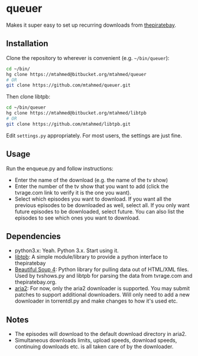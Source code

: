 # queuer

Makes it super easy to set up recurring downloads from [thepiratebay](http://thepiratebay.sx).

## Installation

Clone the repository to wherever is convenient (e.g. `~/bin/queuer`):

```bash
cd ~/bin/
hg clone https://mtahmed@bitbucket.org/mtahmed/queuer
# OR
git clone https://github.com/mtahmed/queuer.git
```

Then clone libtpb:

```bash
cd ~/bin/queuer
hg clone https://mtahmed@bitbucket.org/mtahmed/libtpb
# OR
git clone https://github.com/mtahmed/libtpb.git
```

Edit `settings.py` appropriately. For most users, the settings are just fine.

## Usage

Run the enqueue.py and follow instructions:

- Enter the name of the download (e.g. the name of the tv show)
- Enter the number of the tv show that you want to add (click the tvrage.com
  link to verify it is the one you want).
- Select which episodes you want to download. If you want all the previous
  episodes to be downloaded as well, select all. If you only want future
  episodes to be downloaded, select future. You can also list the episodes to
  see which ones you want to download.


## Dependencies

- python3.x: Yeah. Python 3.x. Start using it.
- [libtpb](https://bitbucket.org/mtahmed/libtpb): A simple module/library to
  provide a python interface to thepiratebay
- [Beautiful Soup 4](http://www.crummy.com/software/BeautifulSoup/bs4/doc/): Python
  library for pulling data out of HTML/XML files. Used by tvshows.py and libtpb
  for parsing the data from tvrage.com and thepiratebay.org.
- [aria2](http://aria2.sourceforge.net/): For now, only the aria2 downloader is
  supported. You may submit patches to support additional downloaders. Will only
  need to add a new downloader in torrentdl.py and make changes to how it's used etc.

## Notes

- The episodes will download to the default download directory in aria2.
- Simultaneous downloads limits, upload speeds, download speeds, continuing
  downloads etc. is all taken care of by the downloader.
